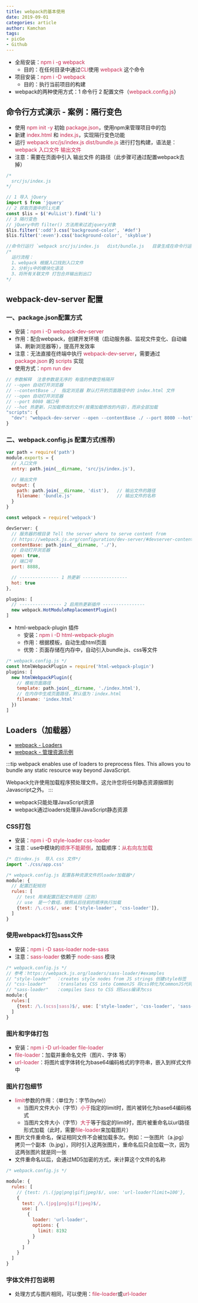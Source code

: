 ```yaml
---
title: webpack的基本使用
date: 2019-09-01
categories: article
author: Kamchan
tags:
- picGo
- Github
---
```


- 全局安装：<font color="#c7254e">npm i -g webpack</font>
  - 目的：在任何目录中通过<font color="#c7254e">CLI</font>使用 <font color="#c7254e">webpack</font> 这个命令
- 项目安装：<font color="#c7254e">npm i -D webpack</font>
  - 目的：执行当前项目的构建
- webpack的两种使用方式：1 命令行 2 配置文件（<font color="#c7254e">webpack.config.js</font>）

## 命令行方式演示 - 案例：隔行变色

- 使用 <font color="#c7254e">npm init -y</font> 初始 <font color="#c7254e">package.json</font>，使用npm来管理项目中的包
- 新建 <font color="#c7254e">index.html</font> 和 <font color="#c7254e">index.js</font>，实现隔行变色功能
- 运行 <font color="#c7254e">webpack src/js/index.js dist/bundle.js</font> 进行打包构建，语法是：<font color="#c7254e">webpack 入口文件 输出文件</font>
- 注意：需要在页面中引入 输出文件 的路径（此步骤可通过配置webpack去掉）

```js
/*
  src/js/index.js
*/

// 1 导入 jQuery
import $ from 'jquery'
// 2 获取页面中的li元素
const $lis = $('#ulList').find('li')
// 3 隔行变色
// jQuery中的 filter() 方法用来过滤jquery对象
$lis.filter(':odd').css('background-color', '#def')
$lis.filter(':even').css('background-color', 'skyblue')

//命令行运行 `webpack src/js/index.js   dist/bundle.js   目录生成在命令行运行目录
/*
  运行流程：
  1、webpack 根据入口找到入口文件
  2、分析js中的模块化语法
  3、将所有关联文件 打包合并输出到出口
*/
```

## webpack-dev-server 配置

### 一、package.json配置方式

- 安装：<font color="#c7254e">npm i -D webpack-dev-server</font>
- 作用：配合webpack，创建开发环境（启动服务器、监视文件变化、自动编译、刷新浏览器等），提高开发效率
- 注意：无法直接在终端中执行 <font color="#c7254e">webpack-dev-server</font>，需要通过 <font color="#c7254e">package.json</font> 的 <font color="#c7254e">scripts</font> 实现
- 使用方式：<font color="#c7254e">npm run dev</font>

```js
// 参数解释  注意参数是无序的 有值的参数空格隔开
// --open 自动打开浏览器
// --contentBase ./  指定浏览器 默认打开的页面路径中的 index.html 文件
// --open 自动打开浏览器
// --port 8080 端口号
// --hot 热更新，只加载修改的文件(按需加载修改的内容)，而非全部加载
"scripts": {
  "dev": "webpack-dev-server --open --contentBase ./ --port 8080 --hot"
}
```

### 二、webpack.config.js 配置方式(推荐)

```js
var path = require('path')
module.exports = {
  // 入口文件
  entry: path.join(__dirname, 'src/js/index.js'),

  // 输出文件
  output: {
    path: path.join(__dirname, 'dist'),   // 输出文件的路径
    filename: 'bundle.js'                 // 输出文件的名称
  }
}

const webpack = require('webpack')

devServer: {
  // 服务器的根目录 Tell the server where to serve content from
  // https://webpack.js.org/configuration/dev-server/#devserver-contentbase
  contentBase: path.join(__dirname, './'),
  // 自动打开浏览器
  open: true,
  // 端口号
  port: 8888,

  // --------------- 1 热更新 -----------------
  hot: true
},

plugins: [
  // ---------------- 2 启用热更新插件 ----------------
  new webpack.HotModuleReplacementPlugin()
]
```

- html-webpack-plugin 插件
  - 安装：<font color="#c7254e">npm i -D html-webpack-plugin</font>
  - 作用：根据模板，自动生成html页面
  - 优势：页面存储在内存中，自动引入bundle.js、css等文件

```js
/* webpack.config.js */
const htmlWebpackPlugin = require('html-webpack-plugin')
plugins: [
  new htmlWebpackPlugin({
    // 模板页面路径
    template: path.join(__dirname, './index.html'),
    // 在内存中生成页面路径，默认值为：index.html
    filename: 'index.html'
  })
]
```

## Loaders（加载器）

- [webpack - Loaders](https://webpack.js.org/loaders/)
- [webpack - 管理资源示例](https://webpack.docschina.org/guides/asset-management)

:::tip
webpack enables use of loaders to preprocess files. This allows you to bundle any static resource way beyond JavaScript.

Webpack允许使用加载程序预处理文件。这允许您将任何静态资源捆绑到Javascript之外。
:::

- webpack只能处理JavaScript资源
- webpack通过loaders处理非JavaScript静态资源

### CSS打包

- 安装：<font color="#c7254e">npm i -D style-loader css-loader</font>
- 注意：use中模块的<font color="#c7254e">顺序不能颠倒</font>，加载顺序：<font color="#c7254e">从右向左加载</font>

```js
/* 在index.js  导入 css 文件*/
import './css/app.css'

/* webpack.config.js 配置各种资源文件的loader加载器*/
module: {
  // 配置匹配规则
  rules: [
    // test 用来配置匹配文件规则（正则）
    // use  是一个数组，按照从后往前的顺序执行加载
    {test: /\.css$/, use: ['style-loader', 'css-loader']},
  ]
}
```

### 使用webpack打包sass文件

- 安装：<font color="#c7254e">npm i -D sass-loader node-sass</font>
- 注意：<font color="#c7254e">sass-loader</font> 依赖于 <font color="#c7254e">node-sass</font> 模块

```js
/* webpack.config.js */
// 参考：https://webpack.js.org/loaders/sass-loader/#examples
// "style-loader"  ：creates style nodes from JS strings 创建style标签
// "css-loader"    ：translates CSS into CommonJS 将css转化为CommonJS代码
// "sass-loader"   ：compiles Sass to CSS 将Sass编译为css
module:{
  rules:[
    {test: /\.(scss|sass)$/, use: ['style-loader', 'css-loader', 'sass-loader']},
  ]
}
```

### 图片和字体打包

- 安装：<font color="#c7254e">npm i -D url-loader file-loader</font>
- <font color="#c7254e">file-loader</font>：加载并重命名文件（图片、字体 等）
- <font color="#c7254e">url-loader</font>：将图片或字体转化为base64编码格式的字符串，嵌入到样式文件中

### 图片打包细节

- <font color="#c7254e">limit</font>参数的作用：（单位为：字节(byte)）
  - 当图片文件大小（字节）<font color="#c7254e">小于</font>指定的limit时，图片被转化为base64编码格式
  - 当图片文件大小（字节）<font color="#c7254e">大于</font>等于指定的limit时，图片被重命名以url路径形式加载（此时，需要<font color="#c7254e">file-loader</font>来加载图片）
- 图片文件重命名，保证相同文件不会被加载多次。例如：一张图片（a.jpg）拷贝一个副本（b.jpg），同时引入这两张图片，重命名后只会加载一次，因为这两张图片就是同一张
- 文件重命名以后，会通过MD5加密的方式，来计算这个文件的名称

```js
/* webpack.config.js */

module: {
  rules: [
    // {test: /\.(jpg|png|gif|jpeg)$/, use: 'url-loader?limit=100'},
    {
      test: /\.(jpg|png|gif|jpeg)$/,
      use: [
        {
          loader: 'url-loader',
          options: {
            limit: 8192
          }
        }
      ]
    }
  ]
}
```

### 字体文件打包说明

- 处理方式与图片相同，可以使用：<font color="#c7254e">file-loader</font>或<font color="#c7254e">url-loader</font>




























































